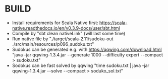 BUILD
=====

* Install requirements for Scala Native first: https://scala-native.readthedocs.io/en/v0.3.9-docs/user/sbt.html
* Compile by "sbt clean nativeLink"  (will last some time)
* Run native file by "./target/scala-2.11/sudoku-out ./src/main/resources/p096_sudoku.txt"
* Sudokus can be generated e.g. with https://qqwing.com/download.html "java -jar qqwing-1.3.4.jar --generate 1000 --difficulty expert --compact > sudoku.txt"
* Sodokus can be fast solved by qqwing "time sudoku.txt | java -jar qqwing-1.3.4.jar --solve --compact > soduko_sol.txt"
